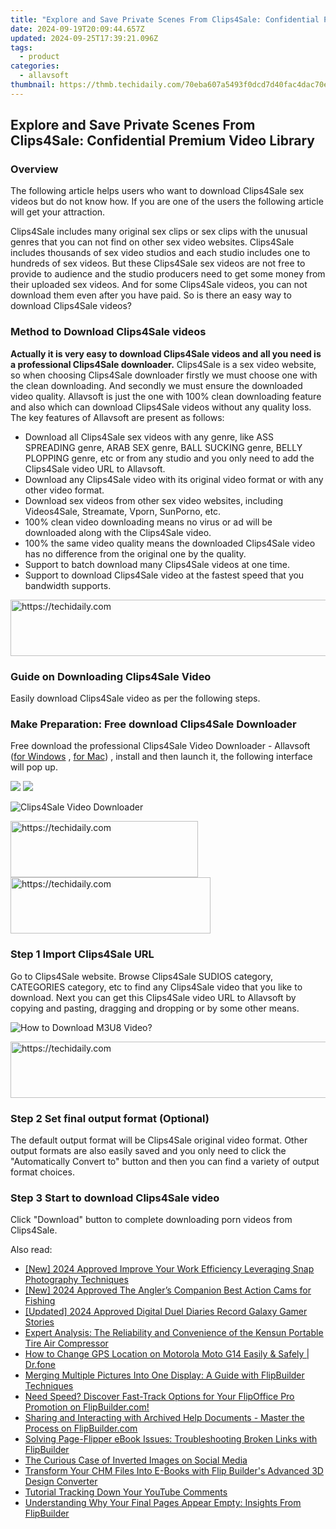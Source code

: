 ```yaml
---
title: "Explore and Save Private Scenes From Clips4Sale: Confidential Premium Video Library"
date: 2024-09-19T20:09:44.657Z
updated: 2024-09-25T17:39:21.096Z
tags:
  - product
categories:
  - allavsoft
thumbnail: https://thmb.techidaily.com/70eba607a5493f0dcd7d40fac4dac70e28238f9a9f5e87c656a3b61e25281e1d.jpg
---
```


## Explore and Save Private Scenes From Clips4Sale: Confidential Premium Video Library

### Overview

The following article helps users who want to download Clips4Sale sex videos but do not know how. If you are one of the users the following article will get your attraction.

Clips4Sale includes many original sex clips or sex clips with the unusual genres that you can not find on other sex video websites. Clips4Sale includes thousands of sex video studios and each studio includes one to hundreds of sex videos. But these Clips4Sale sex videos are not free to provide to audience and the studio producers need to get some money from their uploaded sex videos. And for some Clips4Sale videos, you can not download them even after you have paid. So is there an easy way to download Clips4Sale videos?

### Method to Download Clips4Sale videos

**Actually it is very easy to download Clips4Sale videos and all you need is a professional Clips4Sale downloader.** Clips4Sale is a sex video website, so when choosing Clips4Sale downloader firstly we must choose one with the clean downloading. And secondly we must ensure the downloaded video quality. Allavsoft is just the one with 100% clean downloading feature and also which can download Clips4Sale videos without any quality loss. The key features of Allavsoft are present as follows:

* Download all Clips4Sale sex videos with any genre, like ASS SPREADING genre, ARAB SEX genre, BALL SUCKING genre, BELLY PLOPPING genre, etc or from any studio and you only need to add the Clips4Sale video URL to Allavsoft.
* Download any Clips4Sale video with its original video format or with any other video format.
* Download sex videos from other sex video websites, including Videos4Sale, Streamate, Vporn, SunPorno, etc.
* 100% clean video downloading means no virus or ad will be downloaded along with the Clips4Sale video.
* 100% the same video quality means the downloaded Clips4Sale video has no difference from the original one by the quality.
* Support to batch download many Clips4Sale videos at one time.
* Support to download Clips4Sale video at the fastest speed that you bandwidth supports.

<!-- affiliate ads begin -->
<a href="https://imp.i357552.net/c/5597632/1030129/11832" target="_top" id="1030129">
  <img src="//a.impactradius-go.com/display-ad/11832-1030129" border="0" alt="https://techidaily.com" width="720" height="90"/>
</a>
<img height="0" width="0" src="https://imp.i357552.net/i/5597632/1030129/11832" style="position:absolute;visibility:hidden;" border="0" />
<!-- affiliate ads end -->

### Guide on Downloading Clips4Sale Video

Easily download Clips4Sale video as per the following steps.

### Make Preparation: Free download Clips4Sale Downloader

Free download the professional Clips4Sale Video Downloader - Allavsoft ([for Windows](https://tools.techidaily.com/allavsoft/products/) , [for Mac](https://tools.techidaily.com/allavsoft/products/)) , install and then launch it, the following interface will pop up.

[![](https://www.allavsoft.com/how-to/../images/how-to/free-download-win.jpg)](https://tools.techidaily.com/allavsoft/products/) [![](https://www.allavsoft.com/how-to/../images/how-to/free-download-mac.jpg)](https://tools.techidaily.com/allavsoft/products/)

![Clips4Sale Video Downloader](https://www.allavsoft.com/how-to/../images/allavsoft/screen-shot-600.jpg)

<!-- affiliate ads begin -->
<a href="https://laganoo.pxf.io/c/5597632/1528685/16446" target="_top" id="1528685">
  <img src="//a.impactradius-go.com/display-ad/16446-1528685" border="0" alt="https://techidaily.com" width="300" height="90"/>
</a>
<img height="0" width="0" src="https://laganoo.pxf.io/i/5597632/1528685/16446" style="position:absolute;visibility:hidden;" border="0" />
<!-- affiliate ads end -->

<!-- affiliate ads begin -->
<a href="https://aligracehair.sjv.io/c/5597632/2135357/19272" target="_top" id="2135357">
  <img src="//a.impactradius-go.com/display-ad/19272-2135357" border="0" alt="https://techidaily.com" width="320" height="90"/>
</a>
<img height="0" width="0" src="https://aligracehair.sjv.io/i/5597632/2135357/19272" style="position:absolute;visibility:hidden;" border="0" />
<!-- affiliate ads end -->

### Step 1 Import Clips4Sale URL

Go to Clips4Sale website. Browse Clips4Sale SUDIOS category, CATEGORIES category, etc to find any Clips4Sale video that you like to download. Next you can get this Clips4Sale video URL to Allavsoft by copying and pasting, dragging and dropping or by some other means.

![How to Download M3U8 Video?](https://www.allavsoft.com/how-to/../images/how-to/download-rtmp-video/download-rtmp-video.jpg)

<!-- affiliate ads begin -->
<a href="https://appsumo.8odi.net/c/5597632/2094415/7443" target="_top" id="2094415">
  <img src="//a.impactradius-go.com/display-ad/7443-2094415" border="0" alt="https://techidaily.com" width="728" height="90"/>
</a>
<img height="0" width="0" src="https://appsumo.8odi.net/i/5597632/2094415/7443" style="position:absolute;visibility:hidden;" border="0" />
<!-- affiliate ads end -->

### Step 2 Set final output format (Optional)

The default output format will be Clips4Sale original video format. Other output formats are also easily saved and you only need to click the "Automatically Convert to" button and then you can find a variety of output format choices.

### Step 3 Start to download Clips4Sale video

Click "Download" button to complete downloading porn videos from Clips4Sale.

<ins class="adsbygoogle"
     style="display:block"
     data-ad-format="autorelaxed"
     data-ad-client="ca-pub-7571918770474297"
     data-ad-slot="1223367746"></ins>

<ins class="adsbygoogle"
     style="display:block"
     data-ad-client="ca-pub-7571918770474297"
     data-ad-slot="8358498916"
     data-ad-format="auto"
     data-full-width-responsive="true"></ins>

<span class="atpl-alsoreadstyle">Also read:</span>
<div><ul>
<li><a href="https://snapchat-videos.techidaily.com/new-2024-approved-improve-your-work-efficiency-leveraging-snap-photography-techniques/"><u>[New] 2024 Approved Improve Your Work Efficiency Leveraging Snap Photography Techniques</u></a></li>
<li><a href="https://fox-access.techidaily.com/new-2024-approved-the-anglers-companion-best-action-cams-for-fishing/"><u>[New] 2024 Approved The Angler’s Companion Best Action Cams for Fishing</u></a></li>
<li><a href="https://on-screen-recording.techidaily.com/updated-2024-approved-digital-duel-diaries-record-galaxy-gamer-stories/"><u>[Updated] 2024 Approved Digital Duel Diaries Record Galaxy Gamer Stories</u></a></li>
<li><a href="https://buynow-info.techidaily.com/expert-analysis-the-reliability-and-convenience-of-the-kensun-portable-tire-air-compressor/"><u>Expert Analysis: The Reliability and Convenience of the Kensun Portable Tire Air Compressor</u></a></li>
<li><a href="https://location-social.techidaily.com/how-to-change-gps-location-on-motorola-moto-g14-easily-and-safely-drfone-by-drfone-virtual-android/"><u>How to Change GPS Location on Motorola Moto G14 Easily & Safely | Dr.fone</u></a></li>
<li><a href="https://win-web.techidaily.com/merging-multiple-pictures-into-one-display-a-guide-with-flipbuilder-techniques/"><u>Merging Multiple Pictures Into One Display: A Guide with FlipBuilder Techniques</u></a></li>
<li><a href="https://win-web.techidaily.com/need-speed-discover-fast-track-options-for-your-flipoffice-pro-promotion-on-flipbuildercom/"><u>Need Speed? Discover Fast-Track Options for Your FlipOffice Pro Promotion on FlipBuilder.com!</u></a></li>
<li><a href="https://win-web.techidaily.com/sharing-and-interacting-with-archived-help-documents-master-the-process-on-flipbuildercom/"><u>Sharing and Interacting with Archived Help Documents - Master the Process on FlipBuilder.com</u></a></li>
<li><a href="https://win-web.techidaily.com/solving-page-flipper-ebook-issues-troubleshooting-broken-links-with-flipbuilder/"><u>Solving Page-Flipper eBook Issues: Troubleshooting Broken Links with FlipBuilder</u></a></li>
<li><a href="https://fox-helps.techidaily.com/the-curious-case-of-inverted-images-on-social-media/"><u>The Curious Case of Inverted Images on Social Media</u></a></li>
<li><a href="https://win-web.techidaily.com/transform-your-chm-files-into-e-books-with-flip-builders-advanced-3d-design-converter/"><u>Transform Your CHM Files Into E-Books with Flip Builder's Advanced 3D Design Converter</u></a></li>
<li><a href="https://youtube-zero.techidaily.com/ial-tracking-down-your-youtube-comments/"><u>Tutorial Tracking Down Your YouTube Comments</u></a></li>
<li><a href="https://win-web.techidaily.com/understanding-why-your-final-pages-appear-empty-insights-from-flipbuilder/"><u>Understanding Why Your Final Pages Appear Empty: Insights From FlipBuilder</u></a></li>
</ul></div>

